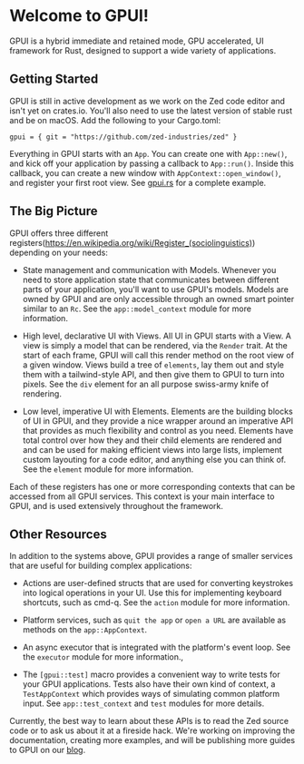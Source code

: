 # Welcome to GPUI!

GPUI is a hybrid immediate and retained mode, GPU accelerated, UI framework
for Rust, designed to support a wide variety of applications.

## Getting Started

GPUI is still in active development as we work on the Zed code editor and isn't yet on crates.io. You'll also need to use the latest version of stable rust and be on macOS. Add the following to your Cargo.toml:

```
gpui = { git = "https://github.com/zed-industries/zed" }
```

Everything in GPUI starts with an `App`. You can create one with `App::new()`, and kick off your application by passing a callback to `App::run()`. Inside this callback, you can create a new window with `AppContext::open_window()`, and register your first root view. See [gpui.rs](https://www.gpui.rs/) for a complete example.

## The Big Picture

GPUI offers three different registers(https://en.wikipedia.org/wiki/Register_(sociolinguistics)) depending on your needs:

- State management and communication with Models. Whenever you need to store application state that communicates between different parts of your application, you'll want to use GPUI's models. Models are owned by GPUI and are only accessible through an owned smart pointer similar to an `Rc`. See the `app::model_context` module for more information.

- High level, declarative UI with Views. All UI in GPUI starts with a View. A view is simply a model that can be rendered, via the `Render` trait. At the start of each frame, GPUI will call this render method on the root view of a given window. Views build a tree of `elements`, lay them out and style them with a tailwind-style API, and then give them to GPUI to turn into pixels. See the `div` element for an all purpose swiss-army knife of rendering.

- Low level, imperative UI with Elements. Elements are the building blocks of UI in GPUI, and they provide a nice wrapper around an imperative API that provides as much flexibility and control as you need. Elements have total control over how they and their child elements are rendered and and can be used for making efficient views into large lists, implement custom layouting for a code editor, and anything else you can think of. See the `element` module for more information.

Each of these registers has one or more corresponding contexts that can be accessed from all GPUI services. This context is your main interface to GPUI, and is used extensively throughout the framework.

## Other Resources

In addition to the systems above, GPUI provides a range of smaller services that are useful for building complex applications:

- Actions are user-defined structs that are used for converting keystrokes into logical operations in your UI. Use this for implementing keyboard shortcuts, such as cmd-q. See the `action` module for more information.

- Platform services, such as `quit the app` or `open a URL` are available as methods on the `app::AppContext`.

- An async executor that is integrated with the platform's event loop. See the `executor` module for more information.,

- The `[gpui::test]` macro provides a convenient way to write tests for your GPUI applications. Tests also have their own kind of context, a `TestAppContext` which provides ways of simulating common platform input. See `app::test_context` and `test` modules for more details.

Currently, the best way to learn about these APIs is to read the Zed source code or to ask us about it at a fireside hack. We're working on improving the documentation, creating more examples, and will be publishing more guides to GPUI on our [blog](https://zed.dev/blog).

